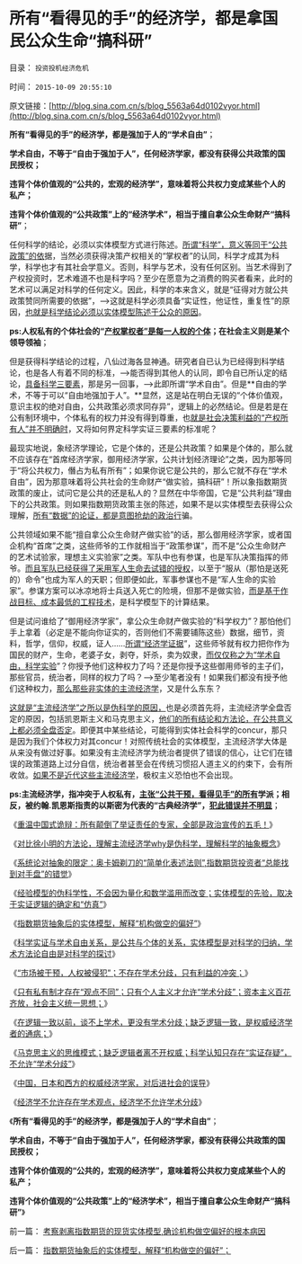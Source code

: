 # 所有“看得见的手”的经济学，都是拿国民公众生命“搞科研”

目录： `投资投机经济危机` 

时间： `2015-10-09 20:55:10` 

原文链接：[http://blog.sina.com.cn/s/blog_5563a64d0102vyor.html](http://blog.sina.com.cn/s/blog_5563a64d0102vyor.html)

**所有“看得见的手”的经济学，都是强加于人的“学术自由”**；

**学术自由，不等于“自由于强加于人”，任何经济学家，都没有获得公共政策的国民授权；**

**违背个体价值观的“公共的，宏观的经济学”，意味着将公共权力变成某些个人的私产；**

**违背个体价值观的“公共政策”上的“经济学术”，相当于擅自拿公众生命财产“搞科研”**；

任何科学的结论，必须以实体模型方式进行陈述。[所谓“科学”，意义等同于“公共政策”的依](../../../2015/10/8/科学实证与学术自由关系，是公共政策与个体人权的关系.md)据，当然必须获得决策产权相关的“掌权者”的认同，科学才成其为科学，科学也才有其社会学意义。否则，科学与艺术，没有任何区别。当艺术得到了产权投资时，艺术难道不也是科字吗？至少在愿意为之消费的购买者看来，此时的艺术可以满足对科学的任何定义。因此，科学的本来含义，就是“征得对方就公共政策赞同所需要的依据”，——>这就是科学必须具备“实证性，他证性，重复性”的原因，[也就是科学结论必须以实体模型陈述于公众的原因](../../../2015/10/6/经验模型的伪科学性，不会因为量化和数学滥用而改变；.md)。

**ps:人权私有的个体社会的“[产权掌权者”是每一人权的个体](../../../2015/9/27/民主就是自治，自治才是民主，人权就是自治；.md)；在社会主义则是某个领导领袖**；

但是获得科学结论的过程，八仙过海各显神通。研究者自已认为已经得到科学结论，也是各人有着不同的标准，——>能否得到其他人的认同，即令自已所认定的结论，[具备科学三要素](../../../2009/12/14/经济学科学的实证集是什么？.md)，那是另一回事，——>此即所谓“学术自由”。但是**自由的学术，不等于可以“自由地强加于人”。**显然，这是站在明白无误的“个体价值观，意识主权的绝对自由，公共政策必须求同存异”，逻辑上的必然结论。但是若是在公有制环境中，个体私有的权力并没有得到尊重，也[就是社会决策利益的“产权所有人”并不明确时](../../../2009/11/1/对象逻辑标识语义矫饰的“所有权窃据”.md)，又将如何界定科学实证三要素的标准呢？

最现实地说，象经济学理论，它是个体的，还是公共政策？如果是个体的，那么就不应该存在“首席经济学家，御用经济学家，公共计划经济理论”之类，因为那等同于“将公共权力，僭占为私有所有”；如果你说它是公共的，那么它就不存在“学术自由”，因为那意味着将公共社会的生命财产“做实验，搞科研”！所以象指数期货政策的废止，试问它是公共的还是私人的？显然在中华帝国，它是“公共利益”理由下的公共政策。则如果指数期货政策主张的陈述，如果不是以实体模型去获得公众理解，[所有“数据”的论证，都是意图抢劫的政治行](../../../2015/10/4/主流经济学why是伪科学，理解科学的抽象概念.md)骗。

公共领域如果不能“擅自拿公众生命财产做实验”的话，那么御用经济学家，或者国企机构“首席”之类，这些师爷的工作就相当于“政策参谋”，而不是“公众生命财产的艺术试验家，理想主义实验家”之类。军队中也有参谋，也是军队决策指挥的师爷。[而且军队已经获得了采用军人生命去试错的授权](../../../2009/12/10/为什么要战争？战争永远不是军人的选择.md)，以至于“服从（那怕是送死的）命令”也成为军人的天职；但即便如此，军事参谋也不是“军人生命的实验家”。参谋方案可以冰凉地将士兵送入死亡的险境，但那不是做实验，[而是基于作战目标、成本最低的工程技术](../../../2009/1/28/战争是实施火力物流的准确投放的快递专业.md)，是科学模型下的计算结果。

但是试问谁给了“御用经济学家”，拿公众生命财产做实验的“科学权力”？那怕他们手上拿着（必定是不能向你证实的，否则他们不需要铺陈这些）数据，细节，资料，哲学，信仰，权威，证人……[所谓“经济学证据](../../../2015/6/13/数理经济学家可以在“数据和算法”上做假，原则上不可信任.md)”，这些师爷就有权力把你作为国民的财产，生命，老婆子女，剥夺，奸杀，卖为奴隶，[而仅仅称之为“学术自由，科学实验](../../../2012/6/28/他们应该用小白鼠做实验！.md)”？你授予他们这种权力了吗？还是你授予这些御用师爷的主子们，那些官员，统治者，同样的权力了吗？——>至少笔者没有！如果我们都没有授予他们这种权力，[那么那些非实体的主流经济学](../../../2014/12/5/“皇帝消费拉动经济增长”是社会主义的国际惯例.md)，又是什么东东？

[这就是“主流经济学”之所以是伪科学的原因，](../../../2014/3/18/用宏观理解“无限透支的边际”和宏观经济的伪科学.md)也是必须首先将，主流经济学全盘否定的原因，包括凯恩斯主义和马克思主义，[他们的所有结论和方法论，在公共意义上都必须全盘否定](../../../2014/11/5/经济学不允许存在学术观点，经济学不允许学术分歧；.md)。即便其中某些结论，可能得到实体社会科学的concur，那只是因为我们个体权力对其concur！对照传统社会的实体模型，主流经济学大体是从来没有做过好事。如果没有主流经济学为统治者提供了错误的信心，让它们在错误的政策道路上过分自信，统治者甚至会在传统习惯招人道主义的约束下，会有所收敛。[如果不是近代这些主流经济学](../../../2011/2/8/为什么引入数学的“经济学”都是伪科学？.md)，极权主义恐怕也不会出现。

**ps:主流经济学，指冲突于人权私有，[主张“公共干预，看得见手”的所有](../../../2009/12/24/理性人假设令“看得见的手”成为伪科学.md)学派；相反，被约翰.凯恩斯指责的以斯密为代表的“古典经济学”，[犯此错误并不明显](../../../2009/11/6/斯密的《道德情操论》和君权贵族的道德情操.md)**；

《[重温中国式诡辩：所有颠倒了举证责任的专家，全部是政治宣传的五毛！](../../../2015/9/28/所有颠倒了举证责任的专家，全部是政治诡辩的五毛！.md)》

《[对比徐小明的方法论，理解主流经济学why是伪科学，理解科学的抽象概念](../../../2015/10/4/主流经济学why是伪科学，理解科学的抽象概念.md)》

《[系统论对抽象的限定：奥卡姆剃刀的“简单化表述法则”,指数期货投资者“总能找到对手盘”的错觉](../../../2015/10/5/系统论对抽象的限定：奥卡姆剃刀的“简单化表述法则”；.md)》

《[经验模型的伪科学性，不会因为量化和数学滥用而改变；实体模型的先验，取决于实证逻辑的确定和“仿真”](../../../2015/10/6/经验模型的伪科学性，不会因为量化和数学滥用而改变；.md)》

《[指数期货抽象后的实体模型，解释“机构做空的偏好”](../../../2015/10/7/指数期货抽象后的实体模型，解释“机构做空的偏好”；.md)》

《[科学实证与学术自由关系，是公共与个体的关系，实体模型是对科学的归纳，学术方法论自由是对科学的探讨](../../../2015/10/8/科学实证与学术自由关系，是公共政策与个体人权的关系.md)》

《[“市场被干预，人权被侵犯”；不存在学术分歧，只有利益的冲突；](../../../2011/6/29/忠告五毛型股民不要拉皮条.md)》

《[只有私有制才存在“观点不同”；只有个人主义才允许“学术分歧”；资本主义百花齐放，社会主义统一思想；](../../../2012/2/14/您有资格“观点不同”“学术分歧”吗？.md)》

《[在逻辑一致以前，谈不上学术，更没有学术分歧；缺乏逻辑一致，是权威经济学者的通病；](../../../2012/2/7/谢国忠先生尚缺逻辑，还谈不上经济学术.md)》

《[马克思主义的思维模式；缺乏逻辑者离不开权威；科学认知只存在“实证存疑”，不允许“学术分歧”](../../../2012/3/25/科学认知不允许“学术分歧”.md)》

《[中国，日本和西方的权威经济学家，对后进社会的误导](../../../2014/11/4/日本和西方的权威经济学家，对后进社会的误导.md)》

《[经济学不允许存在学术观点，经济学不允许学术分歧](../../../2014/11/5/经济学不允许存在学术观点，经济学不允许学术分歧；.md)》

《**所有“看得见的手”的经济学，都是强加于人的“学术自由”**；

**学术自由，不等于“自由于强加于人”，任何经济学家，都没有获得公共政策的国民授权；**

**违背个体价值观的“公共的，宏观的经济学”，意味着将公共权力变成某些个人的私产；**

**违背个体价值观的“公共政策”上的“经济学术”，相当于擅自拿公众生命财产“搞科研”**》

前一篇： [考察剥离指数期货的现货实体模型,确诊机构做空偏好的根本病因](../../../2015/10/12/考察剥离指数期货的现货实体模型,确诊机构做空偏好的根本病因.md)

后一篇： [指数期货抽象后的实体模型，解释“机构做空的偏好”；](../../../2015/10/7/指数期货抽象后的实体模型，解释“机构做空的偏好”；.md)

